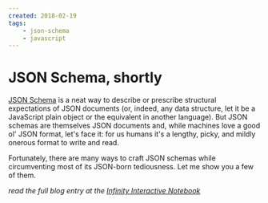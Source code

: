 ```yaml
---
created: 2018-02-19
tags:
    - json-schema
    - javascript
---
```


# JSON Schema, shortly

[JSON Schema](http://json-schema.org/) is a neat way to describe or
prescribe structural expectations of JSON documents (or, indeed, any
data structure, let it be a JavaScript plain object or the equivalent
in another language). But JSON schemas are themselves JSON documents
and, while machines love a good ol' JSON format, let's face it: for us
humans it's a lengthy, picky, and mildly onerous format to write and
read.

Fortunately, there are many ways to craft JSON schemas while
circumventing most of its JSON-born tediousness. Let me show you a few
of them.

*read the full blog entry at the [Infinity Interactive
Notebook](https://iinteractive.com/notebook/2018/02/19/json-schema-shorthand.html)*
